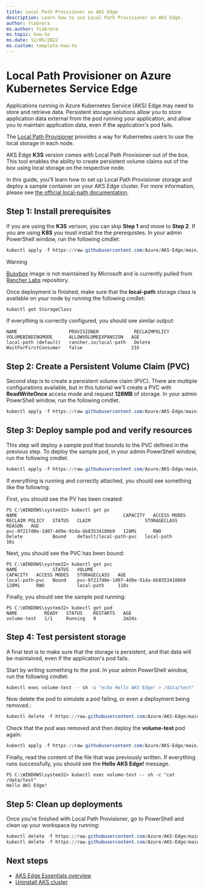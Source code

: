 ```yaml
---
title: Local Path Provisioner on AKS Edge
description: Learn how to use Local Path Provisioner on AKS Edge.
author: fcabrera
ms.author: fcabrera
ms.topic: how-to
ms.date: 12/05/2022
ms.custom: template-how-to
---
```


# Local Path Provisioner on Azure Kubernetes Service Edge

Applications running in Azure Kubernetes Service (AKS) Edge may need to store and retrieve data. Persistent storage solutions allow you to store application data external from the pod running your application, and allow you to maintain application data, even if the application's pod fails.

The [Local Path Provisioner](https://github.com/rancher/local-path-provisioner) provides a way for Kubernetes users to use the local storage in each node.

AKS Edge **K3S** version comes with Local Path Provisioner out of the box. This tool enables the ability to create persistent volume claims out of the box using local storage on the respective node.

In this guide, you'll learn how to set up Local Path Provisioner storage and deploy a sample container on your AKS Edge cluster. For more information, please see [the official local-path documentation](https://github.com/rancher/local-path-provisioner/blob/master/README.md#usage).

## Step 1: Install prerequisites

If you are using the **K3S** verison, you can skip **Step 1** and move to **Step 2**. If you are using **K8S** you must install the the prerequistes.
In your admin PowerShell window, run the following cmdlet: 

```powershell
kubectl apply -f https://raw.githubusercontent.com/Azure/AKS-Edge/main/samples/storage/local-path-provisioner/local-path-storage.yaml
```

> [!WARNING]
> [Busybox](https://hub.docker.com/r/rancher/busybox) image is not maintained by Microsoft and is currently pulled from [Rancher Labs](https://hub.docker.com/u/rancher) repository.  

Once deployment is finished, make sure that the **local-path** storage class is available on your node by running the following cmdlet: 

```powershell
kubectl get StorageClass
```

If everything is correctly configured, you should see similar output:

```shell
NAME                   PROVISIONER             RECLAIMPOLICY   VOLUMEBINDINGMODE      ALLOWVOLUMEEXPANSION   AGE
local-path (default)   rancher.io/local-path   Delete          WaitForFirstConsumer   false                  21h
```

## Step 2: Create a Persistent Volume Claim (PVC)

Second step is to create a persistent volume claim (PVC). There are multiple configurations available, but in this tutorial we'll create a PVC with **ReadWriteOnce** access mode and request **128MB** of storage. In your admin PowerShell window, run the following cmdlet. 

```powershell
kubectl apply -f https://raw.githubusercontent.com/Azure/AKS-Edge/main/samples/storage/local-path-provisioner/pvc.yaml
```

## Step 3: Deploy sample pod and verify resources

This step will deploy a sample pod that bounds to the PVC defined in the previous step. To deploy the sample pod, in your admin PowerShell window, run the following cmdlet. 

```powershell
kubectl apply -f https://raw.githubusercontent.com/Azure/AKS-Edge/main/samples/storage/local-path-provisioner/pod.yaml
```

If everything is running and correctly attached, you should see something like the following:

First, you should see the PV has been created:

```shell
PS C:\WINDOWS\system32> kubectl get pv
NAME                                       CAPACITY   ACCESS MODES   RECLAIM POLICY   STATUS   CLAIM                    STORAGECLASS   REASON   AGE
pvc-0f217d0e-1d07-4d9e-91da-6b83534180b9   128Mi      RWO            Delete           Bound    default/local-path-pvc   local-path              16s
```

Next, you should see the PVC has been bound:

```shell
PS C:\WINDOWS\system32> kubectl get pvc
NAME             STATUS   VOLUME                                     CAPACITY   ACCESS MODES   STORAGECLASS   AGE
local-path-pvc   Bound    pvc-0f217d0e-1d07-4d9e-91da-6b83534180b9   128Mi      RWO            local-path     118s
```

Finally, you should see the sample pod running:

```shell
PS C:\WINDOWS\system32> kubectl get pod
NAME          READY   STATUS    RESTARTS   AGE
volume-test   1/1     Running   0          2m24s
```

## Step 4: Test persistent storage

A final test is to make sure that the storage is persistent, and that data will be maintained, even if the application's pod fails.

Start by writing something to the pod. In your admin PowerShell window, run the following cmdlet: 

```powershell
kubectl exec volume-test -- sh -c "echo Hello AKS Edge! > /data/test"
```

Now delete the pod to simulate a pod failing, or even a deployment being removed.:

```powershell
kubectl delete -f https://raw.githubusercontent.com/Azure/AKS-Edge/main/samples/storage/local-path-provisioner/pod.yaml
```

Check that the pod was removed and then deploy the **volume-test** pod again:

```powershell
kubectl apply -f https://raw.githubusercontent.com/Azure/AKS-Edge/main/samples/storage/local-path-provisioner/pod.yaml
```

Finally, read the content of the file that was previously written. If everything runs successfully, you should see the **Hello AKS Edge!** message. 

```shell
PS C:\WINDOWS\system32> kubectl exec volume-test -- sh -c "cat /data/test"
Hello AKS Edge!
```

## Step 5: Clean up deployments

Once you're finished with Local Path Provisioner, go to PowerShell and clean up your workspace by running:

```powershell
kubectl delete -f https://raw.githubusercontent.com/Azure/AKS-Edge/main/samples/storage/local-path-provisioner/pod.yaml
kubectl delete -f https://raw.githubusercontent.com/Azure/AKS-Edge/main/samples/storage/local-path-provisioner/pvc.yaml
```

## Next steps

- [AKS Edge Essentials overview](aks-edge-overview.md)
- [Uninstall AKS cluster](aks-edge-howto-uninstall.md)
